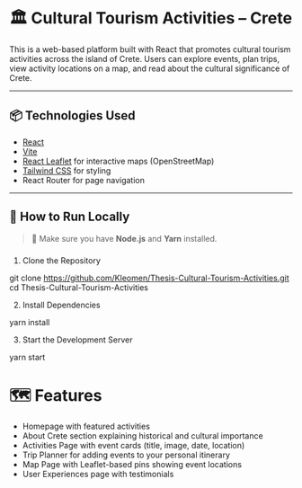 # 🏛️ Cultural Tourism Activities – Crete

This is a web-based platform built with React that promotes cultural tourism activities across the island of Crete. Users can explore events, plan trips, view activity locations on a map, and read about the cultural significance of Crete.

---

## 📦 Technologies Used

- [React](https://reactjs.org/)
- [Vite](https://vitejs.dev/)
- [React Leaflet](https://react-leaflet.js.org/) for interactive maps (OpenStreetMap)
- [Tailwind CSS](https://tailwindcss.com/) for styling
- React Router for page navigation

---

## 🚀 How to Run Locally

> 📝 Make sure you have **Node.js** and **Yarn** installed.

### 
1. Clone the Repository

  git clone https://github.com/Kleomen/Thesis-Cultural-Tourism-Activities.git
  cd Thesis-Cultural-Tourism-Activities

2. Install Dependencies

yarn install

3. Start the Development Server

yarn start

# 🗺️ Features
- Homepage with featured activities
- About Crete section explaining historical and cultural importance
- Activities Page with event cards (title, image, date, location)
- Trip Planner for adding events to your personal itinerary
- Map Page with Leaflet-based pins showing event locations
- User Experiences page with testimonials
